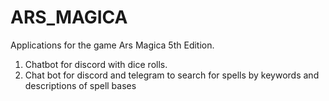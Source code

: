 # ARS_MAGICA
Applications for the game Ars Magica 5th Edition.
1. Chatbot for discord with dice rolls.
2. Chat bot for discord and telegram to search for spells by keywords and descriptions of spell bases
